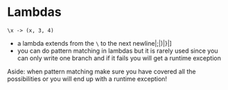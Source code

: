 # Lambdas

```
\x -> (x, 3, 4)
```

* a lambda extends from the `\` to the next newline|;|)|}|]
* you can do pattern matching in lambdas but it is rarely used since you can
  only write one branch and if it fails you will get a runtime exception

Aside: when pattern matching make sure you have covered all the possibilities or
you will end up with a runtime exception!

